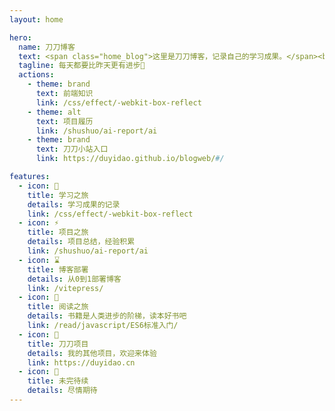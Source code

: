 ```yaml
---
layout: home

hero:
  name: 刀刀博客
  text: <span class="home_blog">这里是刀刀博客，记录自己的学习成果。</span><br/><span class="home_welcome">欢迎大家一起分享学习心得，共同进步~</span>
  tagline: 每天都要比昨天更有进步💪
  actions:
    - theme: brand
      text: 前端知识
      link: /css/effect/-webkit-box-reflect
    - theme: alt
      text: 项目履历
      link: /shushuo/ai-report/ai
    - theme: brand
      text: 刀刀小站入口
      link: https://duyidao.github.io/blogweb/#/

features:
  - icon: 📕
    title: 学习之旅
    details: 学习成果的记录
    link: /css/effect/-webkit-box-reflect
  - icon: ⚡
    title: 项目之旅
    details: 项目总结，经验积累
    link: /shushuo/ai-report/ai
  - icon: ⌛
    title: 博客部署
    details: 从0到1部署博客
    link: /vitepress/
  - icon: 📖
    title: 阅读之旅
    details: 书籍是人类进步的阶梯，读本好书吧
    link: /read/javascript/ES6标准入门/
  - icon: 📘
    title: 刀刀项目
    details: 我的其他项目，欢迎来体验
    link: https://duyidao.cn
  - icon: 🎈️
    title: 未完待续
    details: 尽情期待
---
```

